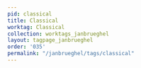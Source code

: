 ```yaml
---
pid: classical
title: Classical
worktag: Classical
collection: worktags_janbrueghel
layout: tagpage_janbrueghel
order: '035'
permalink: "/janbrueghel/tags/classical"
---
```

